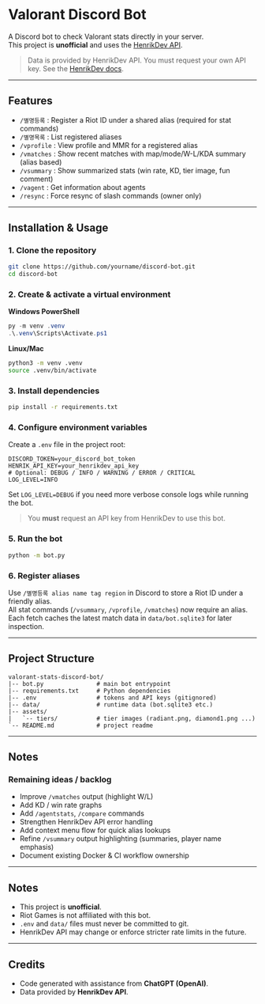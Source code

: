 # Valorant Discord Bot

A Discord bot to check Valorant stats directly in your server.  
This project is **unofficial** and uses the [HenrikDev API](https://docs.henrikdev.xyz/).

> Data is provided by HenrikDev API. You must request your own API key. See the [HenrikDev docs](https://docs.henrikdev.xyz/).

---

## Features

- `/별명등록` : Register a Riot ID under a shared alias (required for stat commands)
- `/별명목록` : List registered aliases
- `/vprofile` : View profile and MMR for a registered alias
- `/vmatches` : Show recent matches with map/mode/W-L/KDA summary (alias based)
- `/vsummary` : Show summarized stats (win rate, KD, tier image, fun comment)
- `/vagent` : Get information about agents
- `/resync` : Force resync of slash commands (owner only)

---

## Installation & Usage

### 1. Clone the repository

```bash
git clone https://github.com/yourname/discord-bot.git
cd discord-bot
```

### 2. Create & activate a virtual environment

**Windows PowerShell**

```powershell
py -m venv .venv
.\.venv\Scripts\Activate.ps1
```

**Linux/Mac**

```bash
python3 -m venv .venv
source .venv/bin/activate
```

### 3. Install dependencies

```bash
pip install -r requirements.txt
```

### 4. Configure environment variables

Create a `.env` file in the project root:

```env
DISCORD_TOKEN=your_discord_bot_token
HENRIK_API_KEY=your_henrikdev_api_key
# Optional: DEBUG / INFO / WARNING / ERROR / CRITICAL
LOG_LEVEL=INFO
```

Set `LOG_LEVEL=DEBUG` if you need more verbose console logs while running the bot.

> You **must** request an API key from HenrikDev to use this bot.

### 5. Run the bot

```bash
python -m bot.py
```

### 6. Register aliases

Use `/별명등록 alias name tag region` in Discord to store a Riot ID under a friendly alias.  
All stat commands (`/vsummary`, `/vprofile`, `/vmatches`) now require an alias.  
Each fetch caches the latest match data in `data/bot.sqlite3` for later inspection.

---

## Project Structure

```
valorant-stats-discord-bot/
|-- bot.py               # main bot entrypoint
|-- requirements.txt     # Python dependencies
|-- .env                 # tokens and API keys (gitignored)
|-- data/                # runtime data (bot.sqlite3 etc.)
|-- assets/
|   `-- tiers/           # tier images (radiant.png, diamond1.png ...)
`-- README.md            # project readme
```

---

## Notes
### Remaining ideas / backlog
- Improve `/vmatches` output (highlight W/L)
- Add KD / win rate graphs
- Add `/agentstats`, `/compare` commands
- Strengthen HenrikDev API error handling
- Add context menu flow for quick alias lookups
- Refine `/vsummary` output highlighting (summaries, player name emphasis)
- Document existing Docker & CI workflow ownership

---

## Notes

- This project is **unofficial**.  
- Riot Games is not affiliated with this bot.  
- `.env` and `data/` files must never be committed to git.  
- HenrikDev API may change or enforce stricter rate limits in the future.

---

## Credits

- Code generated with assistance from **ChatGPT (OpenAI)**.  
- Data provided by **HenrikDev API**.
